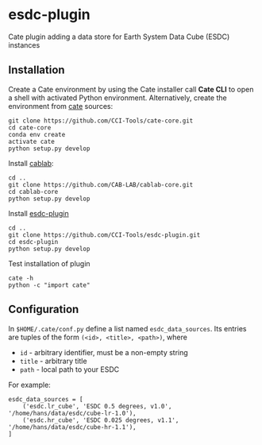 # esdc-plugin

Cate plugin adding a data store for Earth System Data Cube (ESDC) instances


## Installation


Create a Cate environment by using the Cate installer call **Cate CLI** to open a shell
with activated Python environment.
Alternatively, create the environment from [cate](https://github.com/CCI-Tools/cate-core) sources:

    git clone https://github.com/CCI-Tools/cate-core.git
    cd cate-core
    conda env create
    activate cate
    python setup.py develop


Install [cablab](https://github.com/CAB-LAB/cablab-core):

    cd ..
    git clone https://github.com/CAB-LAB/cablab-core.git
    cd cablab-core
    python setup.py develop

Install [esdc-plugin](https://github.com/CCI-Tools/esdc-plugin)

    cd ..
    git clone https://github.com/CCI-Tools/esdc-plugin.git
    cd esdc-plugin
    python setup.py develop

Test installation of plugin

    cate -h
    python -c "import cate"


## Configuration

In `$HOME/.cate/conf.py` define a list named `esdc_data_sources`. Its entries are tuples of the form
`(<id>, <title>, <path>)`, where

* `id` - arbitrary identifier, must be a non-empty string
* `title` - arbitrary title
* `path` - local path to your ESDC

For example:

    esdc_data_sources = [
        ('esdc.lr_cube', 'ESDC 0.5 degrees, v1.0', '/home/hans/data/esdc/cube-lr-1.0'),
        ('esdc.hr_cube', 'ESDC 0.025 degrees, v1.1', '/home/hans/data/esdc/cube-hr-1.1'),
    ]


